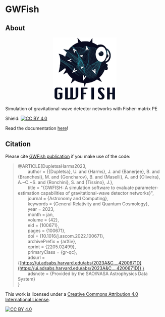 # GWFish

## About

<p align="center">
  <img src="gwfish-1.png" width="200" title="Logo">
</p>
Simulation of gravitational-wave detector networks with Fisher-matrix PE

Shield: [![CC BY 4.0][cc-by-shield]][cc-by]

Read the documentation [here](https://gwfish.readthedocs.io)!

## Citation

Please cite [GWFish publication](https://doi.org/10.1016/j.ascom.2022.100671) if you make use of the code:

> @ARTICLE{DupletsaHarms2023,\
> &nbsp;&nbsp;&nbsp;&nbsp;&nbsp;&nbsp;&nbsp;&nbsp;author = {{Dupletsa}, U. and {Harms}, J. and {Banerjee}, B. and {Branchesi}, M. and {Goncharov}, B. and {Maselli}, A. and {Oliveira}, A.~C.~S. and {Ronchini}, S. and {Tissino}, J.},\
> &nbsp;&nbsp;&nbsp;&nbsp;&nbsp;&nbsp;&nbsp;&nbsp;title = "{GWFISH: A simulation software to evaluate parameter-estimation capabilities of gravitational-wave detector networks}",\
> &nbsp;&nbsp;&nbsp;&nbsp;&nbsp;&nbsp;&nbsp;&nbsp;journal = {Astronomy and Computing},\
> &nbsp;&nbsp;&nbsp;&nbsp;&nbsp;&nbsp;&nbsp;&nbsp;keywords = {General Relativity and Quantum Cosmology},\
> &nbsp;&nbsp;&nbsp;&nbsp;&nbsp;&nbsp;&nbsp;&nbsp;year = 2023,\
> &nbsp;&nbsp;&nbsp;&nbsp;&nbsp;&nbsp;&nbsp;&nbsp;month = jan,\
> &nbsp;&nbsp;&nbsp;&nbsp;&nbsp;&nbsp;&nbsp;&nbsp;volume = {42},\
> &nbsp;&nbsp;&nbsp;&nbsp;&nbsp;&nbsp;&nbsp;&nbsp;eid = {100671},\
> &nbsp;&nbsp;&nbsp;&nbsp;&nbsp;&nbsp;&nbsp;&nbsp;pages = {100671},\
> &nbsp;&nbsp;&nbsp;&nbsp;&nbsp;&nbsp;&nbsp;&nbsp;doi = {10.1016/j.ascom.2022.100671},\
> &nbsp;&nbsp;&nbsp;&nbsp;&nbsp;&nbsp;&nbsp;&nbsp;archivePrefix = {arXiv},\
> &nbsp;&nbsp;&nbsp;&nbsp;&nbsp;&nbsp;&nbsp;&nbsp;eprint = {2205.02499},\
> &nbsp;&nbsp;&nbsp;&nbsp;&nbsp;&nbsp;&nbsp;&nbsp;primaryClass = {gr-qc},\
> &nbsp;&nbsp;&nbsp;&nbsp;&nbsp;&nbsp;&nbsp;&nbsp;adsurl = {[https://ui.adsabs.harvard.edu/abs/2023A&C....4200671D](https://ui.adsabs.harvard.edu/abs/2023A&C....4200671D)},\
> &nbsp;&nbsp;&nbsp;&nbsp;&nbsp;&nbsp;&nbsp;&nbsp;adsnote = {Provided by the SAO/NASA Astrophysics Data System}\
> }

This work is licensed under a [Creative Commons Attribution 4.0 International
License][cc-by].

[![CC BY 4.0][cc-by-image]][cc-by]

[cc-by]: http://creativecommons.org/licenses/by/4.0/
[cc-by-image]: https://i.creativecommons.org/l/by/4.0/88x31.png
[cc-by-shield]: https://img.shields.io/badge/License-CC%20BY%204.0-lightgrey.svg
